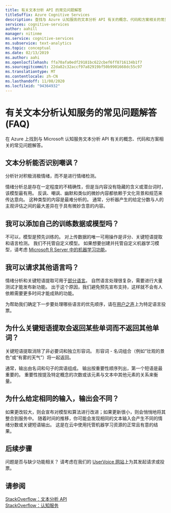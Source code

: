 ```yaml
---
title: 有关文本分析 API 的常见问题解答
titleSuffix: Azure Cognitive Services
description: 查找与 Azure 认知服务的文本分析 API 有关的概念、代码和方案相关的常见问题解答。
services: cognitive-services
author: aahill
manager: nitinme
ms.service: cognitive-services
ms.subservice: text-analytics
ms.topic: conceptual
ms.date: 02/13/2019
ms.author: aahi
ms.openlocfilehash: ffa70afa0edf29181bc622cbef6ff8716134b1f7
ms.sourcegitcommit: 22da82c32accf97a82919bf50b9901668dc55c97
ms.translationtype: MT
ms.contentlocale: zh-CN
ms.lasthandoff: 11/08/2020
ms.locfileid: "94364932"
---
```

# <a name="frequently-asked-questions-faq-about-the-text-analytics-cognitive-service"></a>有关文本分析认知服务的常见问题解答 (FAQ)

 在 Azure 上找到与 Microsoft 认知服务文本分析 API 有关的概念、代码和方案相关的常见问题解答。

## <a name="can-text-analytics-identify-sarcasm"></a>文本分析能否识别嘲讽？

分析针对积极消极情绪，而不是进行情绪检测。

情绪分析总是存在一定程度的不精确性，但是当内容没有隐藏的含义或潜台词时，该模型最有用。 反讽、嘲讽、幽默和类似的微妙内容都依赖于文化背景和规范来传达意向。 这种类型的内容是最难分析的。 通常，分析器产生的给定分数与人的主观评估之间的最大差异在于具有微妙含意的内容。

## <a name="can-i-add-my-own-training-data-or-models"></a>我可以添加自己的训练数据或模型吗？

不可以，模型是预先训练的。 对上传数据的唯一可用操作是评分、关键短语提取和语言检测。 我们不托管自定义模型。 如果想要创建并托管自定义机器学习模型，请考虑 [Microsoft R Server 中的机器学习功能](/r-server/r/concept-what-is-the-microsoftml-package)。

## <a name="can-i-request-additional-languages"></a>我可以请求其他语言吗？

情绪分析和关键短语提取可用于[部分语言](./language-support.md)。 自然语言处理很复杂，需要进行大量测试才能发布新功能。 出于这个原因，我们避免预先宣布支持，这样就不会有人依赖需要更多时间才能成熟的功能。 

为帮助我们确定下一步要处理哪些语言的优先顺序，请在[用户之声](https://cognitive.uservoice.com/forums/555922-text-analytics)上为特定语言投票。 

## <a name="why-does-key-phrase-extraction-return-some-words-but-not-others"></a>为什么关键短语提取会返回某些单词而不返回其他单词？

关键短语提取消除了非必要词和独立形容词。 形容词 - 名词组合（例如“壮观的景色”或“有雾的天气”）将一起返回。

通常，输出由名词和句子的宾语组成。 输出按重要性顺序列出，第一个短语是最重要的。 重要性按提及特定概念的次数或该元素与文本中其他元素的关系来衡量。

## <a name="why-does-output-vary-given-identical-inputs"></a>为什么给定相同的输入，输出会不同？

如果更改较大，则会宣布对模型和算法进行改进；如果更新很小，则会悄悄地将其整合到服务中。 随着时间的推移，你可能会发现相同的文本输入会产生不同的情绪分数或关键短语输出。 这是在云中使用托管机器学习资源的正常且有意的结果。

## <a name="next-steps"></a>后续步骤

问题是否与缺少功能相关？ 请考虑在我们的 [UserVoice 网站](https://cognitive.uservoice.com/forums/555922-text-analytics)上为其发起请求或投票。

## <a name="see-also"></a>请参阅

 [StackOverflow：文本分析 API](https://stackoverflow.com/questions/tagged/text-analytics-api)   
 [StackOverflow：认知服务](https://stackoverflow.com/questions/tagged/microsoft-cognitive)
